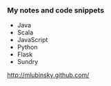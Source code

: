 ### My notes and code snippets
 - Java
 - Scala
 - JavaScript
 - Python
 - Flask
 - Sundry

http://mlubinsky.github.com/
